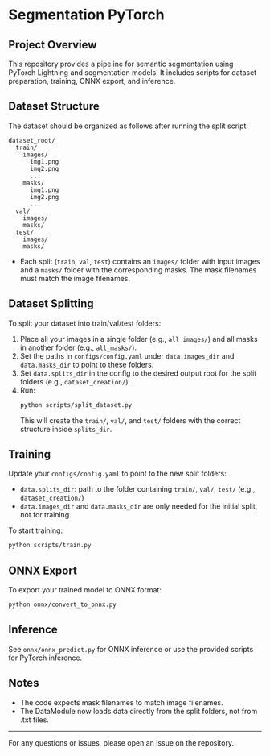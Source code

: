 # Segmentation PyTorch

## Project Overview
This repository provides a pipeline for semantic segmentation using PyTorch Lightning and segmentation models. It includes scripts for dataset preparation, training, ONNX export, and inference.

## Dataset Structure
The dataset should be organized as follows after running the split script:

```
dataset_root/
  train/
    images/
      img1.png
      img2.png
      ...
    masks/
      img1.png
      img2.png
      ...
  val/
    images/
    masks/
  test/
    images/
    masks/
```
- Each split (`train`, `val`, `test`) contains an `images/` folder with input images and a `masks/` folder with the corresponding masks. The mask filenames must match the image filenames.

## Dataset Splitting
To split your dataset into train/val/test folders:
1. Place all your images in a single folder (e.g., `all_images/`) and all masks in another folder (e.g., `all_masks/`).
2. Set the paths in `configs/config.yaml` under `data.images_dir` and `data.masks_dir` to point to these folders.
3. Set `data.splits_dir` in the config to the desired output root for the split folders (e.g., `dataset_creation/`).
4. Run:
   ```bash
   python scripts/split_dataset.py
   ```
   This will create the `train/`, `val/`, and `test/` folders with the correct structure inside `splits_dir`.

## Training
Update your `configs/config.yaml` to point to the new split folders:
- `data.splits_dir`: path to the folder containing `train/`, `val/`, `test/` (e.g., `dataset_creation/`)
- `data.images_dir` and `data.masks_dir` are only needed for the initial split, not for training.

To start training:
```bash
python scripts/train.py
```

## ONNX Export
To export your trained model to ONNX format:
```bash
python onnx/convert_to_onnx.py
```

## Inference
See `onnx/onnx_predict.py` for ONNX inference or use the provided scripts for PyTorch inference.

## Notes
- The code expects mask filenames to match image filenames.
- The DataModule now loads data directly from the split folders, not from .txt files.

---
For any questions or issues, please open an issue on the repository.
